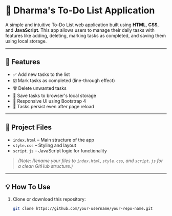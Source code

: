 # 📝 Dharma's To-Do List Application

A simple and intuitive To-Do List web application built using **HTML**, **CSS**, and **JavaScript**. This app allows users to manage their daily tasks with features like adding, deleting, marking tasks as completed, and saving them using local storage.

---

## 🔧 Features

- ✅ Add new tasks to the list
- ☑️ Mark tasks as completed (line-through effect)
- 🗑️ Delete unwanted tasks
- 💾 Save tasks to browser's local storage
- 📱 Responsive UI using Bootstrap 4
- 🔄 Tasks persist even after page reload

---

## 📁 Project Files

- `index.html` – Main structure of the app  
- `style.css` – Styling and layout  
- `script.js` – JavaScript logic for functionality

> *(Note: Rename your files to `index.html`, `style.css`, and `script.js` for a clean GitHub structure.)*

---

## 💡 How To Use

1. Clone or download this repository:
   ```bash
   git clone https://github.com/your-username/your-repo-name.git
